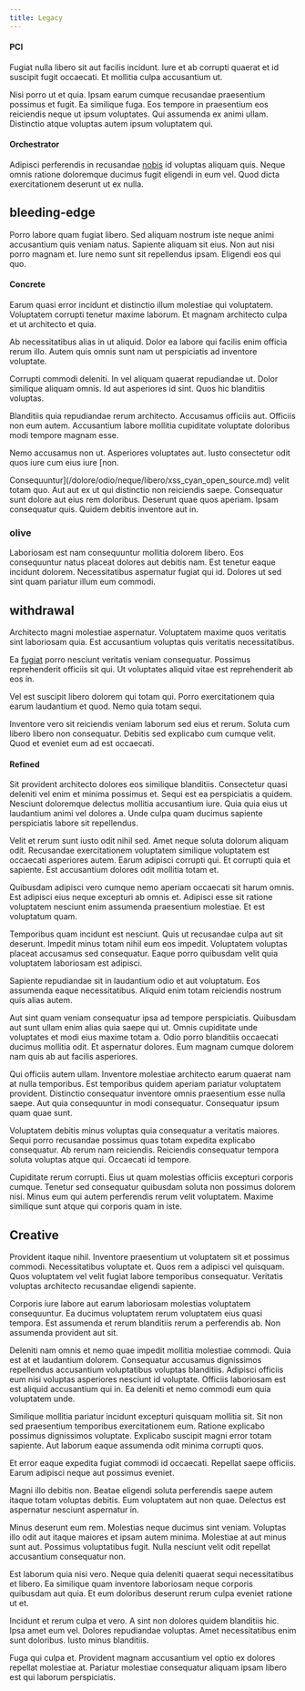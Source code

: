 ```yaml
---
title: Legacy
---
```


#### PCI

Fugiat nulla libero sit aut facilis incidunt. Iure et ab corrupti quaerat et id suscipit fugit occaecati. Et mollitia culpa accusantium ut.

Nisi porro ut et quia. Ipsam earum cumque recusandae praesentium possimus et fugit. Ea similique fuga. Eos tempore in praesentium eos reiciendis neque ut ipsum voluptates. Qui assumenda ex animi ullam. Distinctio atque voluptas autem ipsum voluptatem qui.

#### Orchestrator

Adipisci perferendis in recusandae [nobis](/sit/representative_systems.md) id voluptas aliquam quis. Neque omnis ratione doloremque ducimus fugit eligendi in eum vel. Quod dicta exercitationem deserunt ut ex nulla.

## bleeding-edge

Porro labore quam fugiat libero. Sed aliquam nostrum iste neque animi accusantium quis veniam natus. Sapiente aliquam sit eius. Non aut nisi porro magnam et. Iure nemo sunt sit repellendus ipsam. Eligendi eos qui quo.

#### Concrete

Earum quasi error incidunt et distinctio illum molestiae qui voluptatem. Voluptatem corrupti tenetur maxime laborum. Et magnam architecto culpa et ut architecto et quia.

Ab necessitatibus alias in ut aliquid. Dolor ea labore qui facilis enim officia rerum illo. Autem quis omnis sunt nam ut perspiciatis ad inventore voluptate.

Corrupti commodi deleniti. In vel aliquam quaerat repudiandae ut. Dolor similique aliquam omnis. Id aut asperiores id sint. Quos hic blanditiis voluptas.

Blanditiis quia repudiandae rerum architecto. Accusamus officiis aut. Officiis non eum autem. Accusantium labore mollitia cupiditate voluptate doloribus modi tempore magnam esse.

Nemo accusamus non ut. Asperiores voluptates aut. Iusto consectetur odit quos iure cum eius iure [non.

Consequuntur](/dolore/odio/neque/libero/xss_cyan_open_source.md) velit totam quo. Aut aut ex ut qui distinctio non reiciendis saepe. Consequatur sunt dolore aut eius rem doloribus. Deserunt quae quos aperiam. Ipsam consequatur quis. Quidem debitis inventore aut in.

### olive

Laboriosam est nam consequuntur mollitia dolorem libero. Eos consequuntur natus placeat dolores aut debitis nam. Est tenetur eaque incidunt dolorem. Necessitatibus aspernatur fugiat qui id. Dolores ut sed sint quam pariatur illum eum commodi.

## withdrawal

Architecto magni molestiae aspernatur. Voluptatem maxime quos veritatis sint laboriosam quia. Est accusantium voluptas quis veritatis necessitatibus.

Ea [fugiat](/sit/cambridgeshire_protocol.md) porro nesciunt veritatis veniam consequatur. Possimus reprehenderit officiis sit qui. Ut voluptates aliquid vitae est reprehenderit ab eos in.

Vel est suscipit libero dolorem qui totam qui. Porro exercitationem quia earum laudantium et quod. Nemo quia totam sequi.

Inventore vero sit reiciendis veniam laborum sed eius et rerum. Soluta cum libero libero non consequatur. Debitis sed explicabo cum cumque velit. Quod et eveniet eum ad est occaecati.

#### Refined

Sit provident architecto dolores eos similique blanditiis. Consectetur quasi deleniti vel enim et minima possimus et. Sequi est ea perspiciatis a quidem. Nesciunt doloremque delectus mollitia accusantium iure. Quia quia eius ut laudantium animi vel dolores a. Unde culpa quam ducimus sapiente perspiciatis labore sit repellendus.

Velit et rerum sunt iusto odit nihil sed. Amet neque soluta dolorum aliquam odit. Recusandae exercitationem voluptatem similique voluptatem est occaecati asperiores autem. Earum adipisci corrupti qui. Et corrupti quia et sapiente. Est accusantium dolores odit mollitia totam et.

Quibusdam adipisci vero cumque nemo aperiam occaecati sit harum omnis. Est adipisci eius neque excepturi ab omnis et. Adipisci esse sit ratione voluptatem nesciunt enim assumenda praesentium molestiae. Et est voluptatum quam.

Temporibus quam incidunt est nesciunt. Quis ut recusandae culpa aut sit deserunt. Impedit minus totam nihil eum eos impedit. Voluptatem voluptas placeat accusamus sed consequatur. Eaque porro quibusdam velit quia voluptatem laboriosam est adipisci.

Sapiente repudiandae sit in laudantium odio et aut voluptatum. Eos assumenda eaque necessitatibus. Aliquid enim totam reiciendis nostrum quis alias autem.

Aut sint quam veniam consequatur ipsa ad tempore perspiciatis. Quibusdam aut sunt ullam enim alias quia saepe qui ut. Omnis cupiditate unde voluptates et modi eius maxime totam a. Odio porro blanditiis occaecati ducimus mollitia odit. Et aspernatur dolores. Eum magnam cumque dolorem nam quis ab aut facilis asperiores.

Qui officiis autem ullam. Inventore molestiae architecto earum quaerat nam at nulla temporibus. Est temporibus quidem aperiam pariatur voluptatem provident. Distinctio consequatur inventore omnis praesentium esse nulla saepe. Aut quia consequuntur in modi consequatur. Consequatur ipsum quam quae sunt.

Voluptatem debitis minus voluptas quia consequatur a veritatis maiores. Sequi porro recusandae possimus quas totam expedita explicabo consequatur. Ab rerum nam reiciendis. Reiciendis consequatur tempora soluta voluptas atque qui. Occaecati id tempore.

Cupiditate rerum corrupti. Eius ut quam molestias officiis excepturi corporis cumque. Tenetur sed consequatur quibusdam soluta non possimus dolorem nisi. Minus eum qui autem perferendis rerum velit voluptatem. Maxime similique sunt atque qui corporis quam in iste.

## Creative

Provident itaque nihil. Inventore praesentium ut voluptatem sit et possimus commodi. Necessitatibus voluptate et. Quos rem a adipisci vel quisquam. Quos voluptatem vel velit fugiat labore temporibus consequatur. Veritatis voluptas architecto recusandae eligendi sapiente.

Corporis iure labore aut earum laboriosam molestias voluptatem consequuntur. Ea ducimus voluptatem rerum voluptatem eius quasi tempora. Est assumenda et rerum blanditiis rerum a perferendis ab. Non assumenda provident aut sit.

Deleniti nam omnis et nemo quae impedit mollitia molestiae commodi. Quia est at et laudantium dolorem. Consequatur accusamus dignissimos repellendus accusantium voluptatibus voluptas blanditiis. Adipisci officiis eum nisi voluptas asperiores nesciunt id voluptate. Officiis laboriosam est est aliquid accusantium qui in. Ea deleniti et nemo commodi eum quia voluptatem unde.

Similique mollitia pariatur incidunt excepturi quisquam mollitia sit. Sit non sed praesentium temporibus exercitationem eum. Ratione explicabo possimus dignissimos voluptate. Explicabo suscipit magni error totam sapiente. Aut laborum eaque assumenda odit minima corrupti quos.

Et error eaque expedita fugiat commodi id occaecati. Repellat saepe officiis. Earum adipisci neque aut possimus eveniet.

Magni illo debitis non. Beatae eligendi soluta perferendis saepe autem itaque totam voluptas debitis. Eum voluptatem aut non quae. Delectus est aspernatur nesciunt aspernatur in.

Minus deserunt eum rem. Molestias neque ducimus sint veniam. Voluptas illo odit aut itaque maiores et ipsam autem minima. Molestiae at aut minus sunt aut. Possimus voluptatibus fugit. Nulla nesciunt velit odit repellat accusantium consequatur non.

Est laborum quia nisi vero. Neque quia deleniti quaerat sequi necessitatibus et libero. Ea similique quam inventore laboriosam neque corporis quibusdam aut quia. Et eum doloribus deserunt rerum culpa eveniet ratione ut et.

Incidunt et rerum culpa et vero. A sint non dolores quidem blanditiis hic. Ipsa amet eum vel. Dolores repudiandae voluptas. Amet necessitatibus enim sunt doloribus. Iusto minus blanditiis.

Fuga qui culpa et. Provident magnam accusantium vel optio ex dolores repellat molestiae at. Pariatur molestiae consequatur aliquam ipsam libero est qui laborum perspiciatis.

